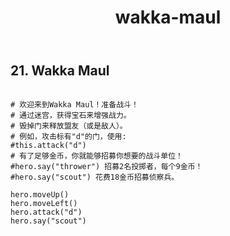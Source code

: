 ﻿---
layout: default
title: wakka-maul
---
## 21. Wakka Maul
```

# 欢迎来到Wakka Maul！准备战斗！
# 通过迷宫，获得宝石来增强战力。
# 毁掉门来释放盟友（或是敌人）。
# 例如，攻击标有"d"的门，使用:
#this.attack("d")
# 有了足够金币，你就能够招募你想要的战斗单位！
#hero.say("thrower") 招募2名投掷者，每个9金币！
#hero.say("scout") 花费18金币招募侦察兵。

hero.moveUp()
hero.moveLeft()
hero.attack("d")
hero.say("scout")

```
